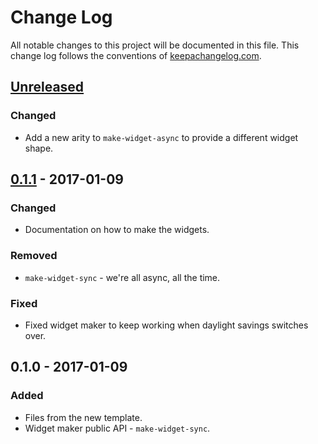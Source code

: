 # Change Log
All notable changes to this project will be documented in this file. This change log follows the conventions of [keepachangelog.com](http://keepachangelog.com/).

## [Unreleased]
### Changed
- Add a new arity to `make-widget-async` to provide a different widget shape.

## [0.1.1] - 2017-01-09
### Changed
- Documentation on how to make the widgets.

### Removed
- `make-widget-sync` - we're all async, all the time.

### Fixed
- Fixed widget maker to keep working when daylight savings switches over.

## 0.1.0 - 2017-01-09
### Added
- Files from the new template.
- Widget maker public API - `make-widget-sync`.

[Unreleased]: https://github.com/your-name/kweb/compare/0.1.1...HEAD
[0.1.1]: https://github.com/your-name/kweb/compare/0.1.0...0.1.1
